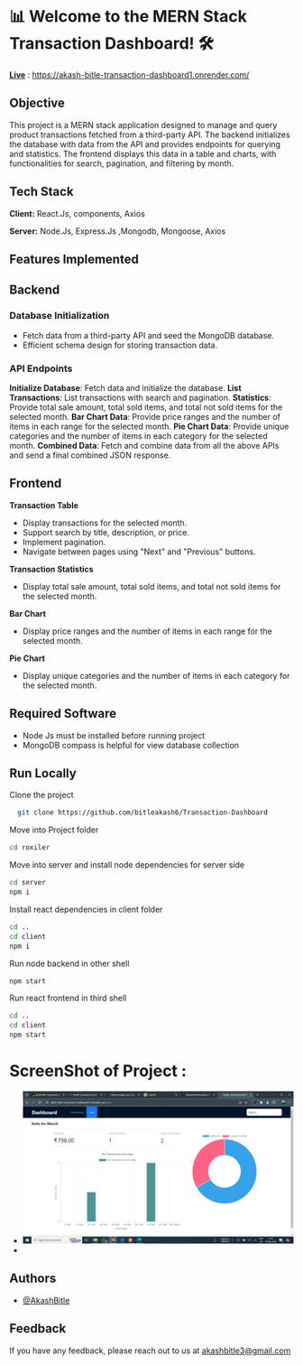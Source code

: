 # 📊 Welcome to the MERN Stack Transaction Dashboard! 🛠️

[**Live**](https://akash-bitle-transaction-dashboard1.onrender.com/) : https://akash-bitle-transaction-dashboard1.onrender.com/

## Objective

This project is a MERN stack application designed to manage and query product transactions fetched from a third-party API. The backend initializes the database with data from the API and provides endpoints for querying and statistics. The frontend displays this data in a table and charts, with functionalities for search, pagination, and filtering by month.


## Tech Stack

**Client:** React.Js, components, Axios

**Server:** Node.Js, Express.Js ,Mongodb, Mongoose, Axios

## Features Implemented

## Backend
### Database Initialization

- Fetch data from a third-party API and seed the MongoDB database.
- Efficient schema design for storing transaction data.

### API Endpoints

**Initialize Database**: Fetch data and initialize the database.
**List Transactions**: List transactions with search and pagination.
**Statistics**: Provide total sale amount, total sold items, and total not sold items for the selected month.
**Bar Chart Data**: Provide price ranges and the number of items in each range for the selected month.
**Pie Chart Data**: Provide unique categories and the number of items in each category for the selected month.
**Combined Data**: Fetch and combine data from all the above APIs and send a final combined JSON response.

## Frontend
**Transaction Table**

- Display transactions for the selected month.
- Support search by title, description, or price.
- Implement pagination.
- Navigate between pages using "Next" and "Previous" buttons.

**Transaction Statistics**

- Display total sale amount, total sold items, and total not sold items for the selected month.

**Bar Chart**
- Display price ranges and the number of items in each range for the selected month.
  
**Pie Chart**

- Display unique categories and the number of items in each category for the selected month.

## Required Software

- Node Js must be installed before running project
- MongoDB compass is helpful for view database collection

## Run Locally

Clone the project

```bash
  git clone https://github.com/bitleakash6/Transaction-Dashboard
```

Move into Project folder

```bash
cd roxiler
```

Move into server and install node dependencies for server side

```bash
cd server
npm i
```

Install react dependencies in client folder

```bash
cd ..
cd client
npm i
```

Run node backend in other shell

```bash
npm start
```

Run react frontend in third shell

```bash
cd ..
cd client
npm start
```

# ScreenShot of Project :

- <img src="https://github.com/bitleakash6/Transaction-Dashboard/blob/main/Images/frontend.png">

- <img src="">


## Authors

- [@AkashBitle](https://github.com/bitleakash6)

## Feedback

If you have any feedback, please reach out to us at akashbitle3@gmail.com
